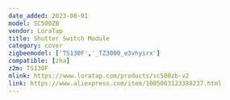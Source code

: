 ```yaml
---
date_added: 2023-08-01
model: SC500ZB
vendor: LoraTap
title: Shutter Switch Module
category: cover
zigbeemodel: ['TS130F','_TZ3000_e3vhyirx']
compatible: [zha]
z2m: TS130F
mlink: https://www.loratap.com/products/sc500zb-v2
link: https://www.aliexpress.com/item/1005003123388237.html
---
```


